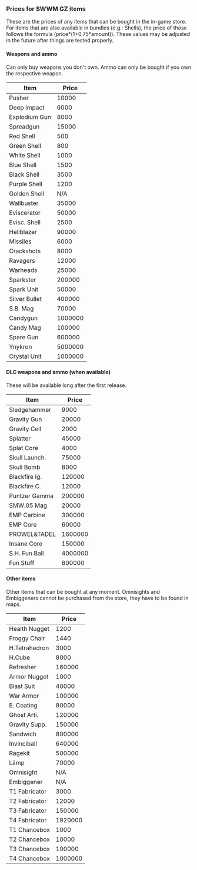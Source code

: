 ### Prices for SWWM GZ items

These are the prices of any items that can be bought in the in-game store.
For items that are also available in bundles (e.g.: Shells), the price of
those follows the formula (price*(1+0.75*amount)).
These values may be adjusted in the future after things are tested properly.

#### Weapons and ammo

Can only buy weapons you don't own. Ammo can only be bought if you own the
respective weapon.

  Item          | Price
  ------------- | -----
  Pusher	| 10000
  Deep Impact	| 6000
  Explodium Gun	| 8000
  Spreadgun	| 15000
   Red Shell	| 500
   Green Shell	| 800
   White Shell	| 1000
   Blue Shell	| 1500
   Black Shell	| 3500
   Purple Shell	| 1200
   Golden Shell | N/A
  Wallbuster	| 35000
  Eviscerator	| 50000
   Evisc. Shell	| 2500
  Hellblazer	| 90000
   Missiles	| 6000
   Crackshots	| 8000
   Ravagers	| 12000
   Warheads	| 25000
  Sparkster	| 200000
   Spark Unit	| 50000
  Silver Bullet	| 400000
   S.B. Mag	| 70000
  Candygun	| 1000000
   Candy Mag	| 100000
   Spare Gun	| 600000
  Ynykron	| 5000000
   Crystal Unit	| 1000000

#### DLC weapons and ammo (when available)

These will be available long after the first release.

  Item          | Price
  ------------- | -----
  Sledgehammer	| 9000
  Gravity Gun	| 20000
   Gravity Cell	| 2000
  Splatter	| 45000
   Splat Core	| 4000
  Skull Launch.	| 75000
   Skull Bomb	| 8000
  Blackfire Ig.	| 120000
   Blackfire C.	| 12000
  Puntzer Gamma	| 200000
   SMW.05 Mag	| 20000
  EMP Carbine	| 300000
   EMP Core	| 60000
  PROWEL&TADEL	| 1600000
   Insane Core	| 150000
  S.H. Fun Ball	| 4000000
   Fun Stuff	| 800000

#### Other items

Other items that can be bought at any moment. Omnisights and Embiggeners cannot
be purchased from the store, they have to be found in maps.

  Item          | Price
  ------------- | -----
  Health Nugget	| 1200
  Froggy Chair	| 1440
  H.Tetrahedron	| 3000
  H.Cube	| 8000
  Refresher	| 160000
  Armor Nugget	| 1000
  Blast Suit	| 40000
  War Armor	| 100000
  E. Coating	| 80000
  Ghost Arti.	| 120000
  Gravity Supp.	| 150000
  Sandwich	| 800000
  Invinciball	| 640000
  Ragekit	| 500000
  Lämp		| 70000
  Omnisight	| N/A
  Embiggener	| N/A
  T1 Fabricator	| 3000
  T2 Fabricator	| 12000
  T3 Fabricator	| 150000
  T4 Fabricator	| 1920000
  T1 Chancebox	| 1000
  T2 Chancebox	| 10000
  T3 Chancebox	| 100000
  T4 Chancebox	| 1000000
